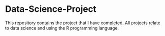 # Data-Science-Project
This repository contains the project that I have completed. All projects relate to data science and using the R programming language.
